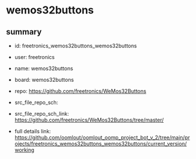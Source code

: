 # wemos32buttons
 
## summary 
* id: freetronics_wemos32buttons_wemos32buttons
* user: freetronics
* name: wemos32buttons
* board: wemos32buttons
* repo: https://github.com/freetronics/WeMos32Buttons



* src_file_repo_sch: 
* src_file_repo_sch_link: https://github.com/freetronics/WeMos32Buttons/tree/master/
* full details link: https://github.com/oomlout/oomlout_oomp_project_bot_v_2/tree/main/projects/freetronics_wemos32buttons_wemos32buttons/current_version/working  






